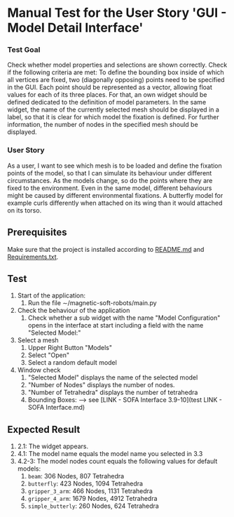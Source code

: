 # Manual Test for the User Story 'GUI - Model Detail Interface'

### Test Goal

Check whether model properties and selections are shown correctly.
Check if the following criteria are met: 
To define the bounding box inside of which all vertices are fixed, two (diagonally opposing) points need to be specified in the GUI. Each point should be represented as a vector, allowing float values for each of its three places. For that, an own widget should be defined dedicated to the definition of model parameters.
In the same widget, the name of the currently selected mesh should be displayed in a label, so that it is clear for which model the fixation is defined. For further information, the number of nodes in the specified mesh should be displayed.


### User Story

As a user, I want to see which mesh is to be loaded and define the fixation points of the model, so that I can simulate its behaviour under different circumstances. As the models change, so do the points where they are fixed to the environment. Even in the same model, different behaviours might be caused by different environmental fixations. A butterfly model for example curls differently when attached on its wing than it would attached on its torso.

## Prerequisites

Make sure that the project is installed according to [README.md]() and [Requirements.txt]().

## Test

1. Start of the application:
    1. Run the file ∼/magnetic-soft-robots/main.py
2. Check the behaviour of the application
    1. Check whether a sub widget with the name "Model Configuration" opens in the interface at start including a field with the name "Selected Model:"
3. Select a mesh
    1. Upper Right Button "Models"
    2. Select "Open"
    3. Select a random default model
4. Window check
    1. "Selected Model" displays the name of the selected model
    2. "Number of Nodes" displays the number of nodes.
    3. "Number of Tetrahedra" displays the number of tetrahedra
    4. Bounding Boxes: --> see [LINK - SOFA Interface 3.9-10](test LINK - SOFA Interface.md)

## Expected Result

1. 2.1: The widget appears.
2. 4.1: The model name equals the model name you selected in 3.3
3. 4.2-3: The model nodes count equals the following values for default models:
    1. `beam`: 306 Nodes, 807 Tetrahedra
    2. `butterfly`: 423 Nodes, 1094 Tetrahedra
    3. `gripper_3_arm`: 466 Nodes, 1131 Tetrahedra
    4. `gripper_4_arm`: 1679 Nodes, 4912 Tetrahedra
    5. `simple_butterly`: 260 Nodes, 624 Tetrahedra
